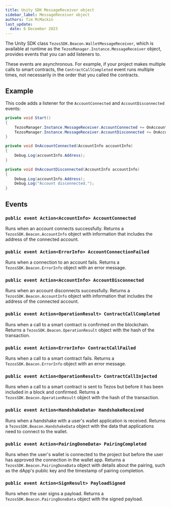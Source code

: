```yaml
---
title: Unity SDK MessageReceiver object
sidebar_label: MessageReceiver object
authors: Tim McMackin
last_update:
  date: 6 December 2023
---
```


The Unity SDK class `TezosSDK.Beacon.WalletMessageReceiver`, which is available at runtime as the `TezosManager.Instance.MessageReceiver` object, provides events that you can add listeners to.

These events are asynchronous.
For example, if your project makes multiple calls to smart contracts, the `ContractCallCompleted` event runs multiple times, not necessarily in the order that you called the contracts.

## Example

This code adds a listener for the `AccountConnected` and `AccountDisconnected` events:

```csharp
private void Start()
{
    TezosManager.Instance.MessageReceiver.AccountConnected += OnAccountConnected;
    TezosManager.Instance.MessageReceiver.AccountDisconnected += OnAccountDisconnected;
}

private void OnAccountConnected(AccountInfo accountInfo)
{
    Debug.Log(accountInfo.Address);
}

private void OnAccountDisconnected(AccountInfo accountInfo)
{
    Debug.Log(accountInfo.Address);
    Debug.Log("Account disconnected.");
}
```

## Events

### `public event Action<AccountInfo> AccountConnected`

Runs when an account connects successfully.
Returns a `TezosSDK.Beacon.AccountInfo` object with information that includes the address of the connected account.

### `public event Action<ErrorInfo> AccountConnectionFailed`

Runs when a connection to an account fails.
Returns a `TezosSDK.Beacon.ErrorInfo` object with an error message.

### `public event Action<AccountInfo> AccountDisconnected`

Runs when an account disconnects successfully.
Returns a `TezosSDK.Beacon.AccountInfo` object with information that includes the address of the connected account.

### `public event Action<OperationResult> ContractCallCompleted`

Runs when a call to a smart contract is confirmed on the blockchain.
Returns a `TezosSDK.Beacon.OperationResult` object with the hash of the transaction.

### `public event Action<ErrorInfo> ContractCallFailed`

Runs when a call to a smart contract fails.
Returns a `TezosSDK.Beacon.ErrorInfo` object with an error message.

### `public event Action<OperationResult> ContractCallInjected`

Runs when a call to a smart contract is sent to Tezos but before it has been included in a block and confirmed.
Returns a `TezosSDK.Beacon.OperationResult` object with the hash of the transaction.

### `public event Action<HandshakeData> HandshakeReceived`

Runs when a handshake with a user's wallet application is received.
Returns a `TezosSDK.Beacon.HandshakeData` object with the data that applications need to connect to the wallet.

### `public event Action<PairingDoneData> PairingCompleted`

Runs when the user's wallet is connected to the project but before the user has approved the connection in the wallet app.
Returns a `TezosSDK.Beacon.PairingDoneData` object with details about the pairing, such as the dApp's public key and the timestamp of pairing completion.

### `public event Action<SignResult> PayloadSigned`

Runs when the user signs a payload.
Returns a `TezosSDK.Beacon.PairingDoneData` object with the signed payload.
